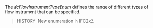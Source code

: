 The _IfcFlowInstrumentTypeEnum_ defines the range of different types of flow instrument that can be specified.

> HISTORY&nbsp; New enumeration in IFC2x2.
